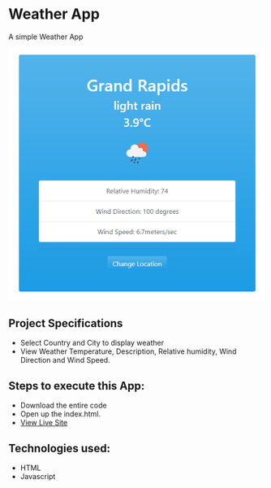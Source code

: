 # Weather App
 A simple Weather App

 ![title-pic](weatherapi.png)

 ## Project Specifications
 - Select Country and City to display weather
 - View Weather Temperature, Description, Relative humidity, Wind Direction and Wind Speed.
 
 
## Steps to execute this App:
- Download the entire code 
- Open up the index.html.
- [View Live Site](https://anthonys1760.github.io/Simple-Calculator/)

## Technologies used: 
- HTML
- Javascript
